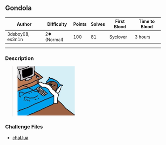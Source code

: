 ## Gondola

| Author           | Difficulty  | Points | Solves | First Blood | Time to Blood |
| ---------------- | ----------- | ------ | ------ | ----------- | ------------- |
| 3dsboy08, es3n1n | 2⯁ (Normal) | 100    | 81     | Syclover    | 3 hours       |

---

### Description

<blockquote>

<img src="image.png" width="40%" alt="Gondola">

</blockquote>

### Challenge Files

- [chal.lua](dist)
